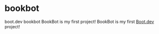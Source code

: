# bookbot
boot.dev bookbot
BookBot is my first project!
BookBot is my first [Boot.dev](https://www.boot.dev) project!
